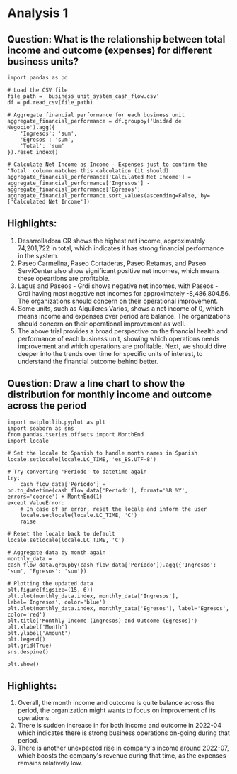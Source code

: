 # Analysis 1
## Question: What is the relationship between total income and outcome (expenses) for different business units?
```
import pandas as pd

# Load the CSV file
file_path = 'business_unit_system_cash_flow.csv'
df = pd.read_csv(file_path)

# Aggregate financial performance for each business unit
aggregate_financial_performance = df.groupby('Unidad de Negocio').agg({
    'Ingresos': 'sum',
    'Egresos': 'sum',
    'Total': 'sum'
}).reset_index()

# Calculate Net Income as Income - Expenses just to confirm the 'Total' column matches this calculation (it should)
aggregate_financial_performance['Calculated Net Income'] = aggregate_financial_performance['Ingresos'] - aggregate_financial_performance['Egresos']
aggregate_financial_performance.sort_values(ascending=False, by=['Calculated Net Income'])
```
## Highlights:
1) Desarrolladora GR shows the highest net income, approximately 74,201,722 in total, which indicates it has strong financial performance in the system.
2) Paseo Carmelina, Paseo Cortaderas, Paseo Retamas, and Paseo ServiCenter also show significant positive net incomes, which means these opeartions are profitable.
3) Lagus and Paseos - Grdi shows negative net incomes, with Paseos - Grdi having most negative net incomes for approximately -8,486,804.56. The organizations should concern on their operational improvement.
4) Some units, such as Alquileres Varios, shows a net income of 0, which means income and expenses over period are balance. The organizations should concern on their operational improvement as well.
5) The above trial provides a broad perspective on the financial health and performance of each business unit, showing which operations needs improvement and which operations are profitable. Next, we should dive deeper into the trends over time for specific units of interest, to understand the financial outcome behind better.

## Question: Draw a line chart to show the distribution for monthly income and outcome across the period
```
import matplotlib.pyplot as plt
import seaborn as sns
from pandas.tseries.offsets import MonthEnd
import locale

# Set the locale to Spanish to handle month names in Spanish
locale.setlocale(locale.LC_TIME, 'es_ES.UTF-8')

# Try converting 'Período' to datetime again
try:
    cash_flow_data['Período'] = pd.to_datetime(cash_flow_data['Período'], format='%B %Y', errors='coerce') + MonthEnd(1)
except ValueError:
    # In case of an error, reset the locale and inform the user
    locale.setlocale(locale.LC_TIME, 'C')
    raise

# Reset the locale back to default
locale.setlocale(locale.LC_TIME, 'C')

# Aggregate data by month again
monthly_data = cash_flow_data.groupby(cash_flow_data['Período']).agg({'Ingresos': 'sum', 'Egresos': 'sum'})

# Plotting the updated data
plt.figure(figsize=(15, 6))
plt.plot(monthly_data.index, monthly_data['Ingresos'], label='Ingresos', color='blue')
plt.plot(monthly_data.index, monthly_data['Egresos'], label='Egresos', color='red')
plt.title('Monthly Income (Ingresos) and Outcome (Egresos)')
plt.xlabel('Month')
plt.ylabel('Amount')
plt.legend()
plt.grid(True)
sns.despine()

plt.show()
```
## Highlights:
1) Overall, the month income and outcome is quite balance across the period, the organization might wants to focus on improvement of its operations.
2) There is sudden increase in for both income and outcome in 2022-04 which indicates there is strong business operations on-going during that period. 
3) There is another unexpected rise in company's income around 2022-07, which boosts the company's revenue during that time, as the expenses remains relatively low.


